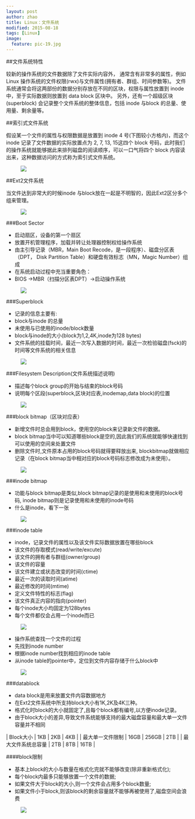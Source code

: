 ```yaml
---
layout: post
author: zhao
title: Linux：文件系统
modified: 2015-08-18
tags: [Linux]
image:
  feature: pic-19.jpg
---
```


##文件系统特性

较新的操作系统的文件数据除了文件实际内容外， 通常含有非常多的属性，例如 Linux 操作系统的文件权限(rwx)与文件属性(拥有者、群组、时间参数等)。 文件系统通常会将这两部份的数据分别存放在不同的区块，权限与属性放置到 inode 中，至于实际数据则放置到 data block 区块中。 另外，还有一个超级区块(superblock) 会记录整个文件系统的整体信息，包括 inode 与block 的总量、使用量、剩余量等。

##索引式文件系统

假设某一个文件的属性与权限数据是放置到 inode 4 号(下图较小方格内)，而这个 inode 记录了文件数据的实际放置点为 2, 7, 13, 15这四个 block 号码，此时我们的操作系统就能够据此来排列磁盘的阅读顺序，可以一口气将四个 block 内容读出来，这种数据访问的方式称为索引式文件系统。

<figure class="half">
	<a href="/images/blog/index-filesystem.png"><img src="/images/blog/index-filesystem.png"></a>
</figure>

##Ext2文件系统

当文件达到非常大的时候inode 与block放在一起是不明智的，因此Ext2区分多个组来管理。

<figure class="half">
	<a href="/images/blog/filesystem.png"><img src="/images/blog/filesystem.png"></a>
</figure>

###Boot Sector

- 启动扇区，设备的第一个扇区
- 放置开机管理程序，加载并转让处理器控制权给操作系统
- 由主引导记录（MBR，Main Boot Recode，是一段程序）、磁盘分区表（DPT， Disk Partition Table）和硬盘有效标志（MN，Magic Number）组成
- 在系统启动过程中充当重要角色：
 - BIOS ->MBR（扫描分区表DPT）->启动操作系统

<figure class="half">
	<a href="/images/blog/boot-sector.png"><img src="/images/blog/boot-sector.png"></a>
</figure>

###Superblock

- 记录的信息主要有:
 - block与inode 的总量
 - 未使用与已使用的inode/block数量
 - block与inode的大小(block为1,2,4K,inode为128 bytes)
 - 文件系统的挂载时间，最近一次写入数据的时间，最近一次检验磁盘(fsck)的时间等文件系统的相关信息

<figure class="half">
	<a href="/images/blog/superblock.png"><img src="/images/blog/superblock.png"></a>
</figure>

###Filesystem Description(文件系统描述说明)

- 描述每个block group的开始与结束的block号码
- 说明每个区段(superblock,区块对应表,inodemap,data block)的位置

<figure class="half">
	<a href="/images/blog/filesystem-desc.png"><img src="/images/blog/filesystem-desc.png"></a>
</figure>

###block bitmap（区块对应表）

- 新增文件时总会用到block，使用空的block来记录新文件的数据。
- block bitmap当中可以知道哪些block是空的,因此我们的系统就能够快速找到可以使用的空间来处置文件
- 删除文件时,文件原本占用的block号码就得要释放出来, blockbitmap就做相应记录（在block bitmap当中相对应的block号码标志修改成为未使用）。

<figure class="half">
	<a href="/images/blog/block-bitmap.png"><img src="/images/blog/block-bitmap.png"></a>
</figure>

###inode bitmap

- 功能与block bitmap是类似,block bitmap记录的是使用和未使用的block号码, inode bitmap则是记录使用和未使用的inode号码
- 什么是inode，看下一张

<figure class="half">
	<a href="/images/blog/inode-bitmap.png"><img src="/images/blog/inode-bitmap.png"></a>
</figure>

###inode table

- inode，记录文件的属性以及该文件实际数据放置在哪些block
- 该文件的存取模式(read/write/excute)
- 该文件的拥有者与群组(owner/group)
- 该文件的容量
- 该文件建立或状态改变的时间(ctime)
- 最近一次的读取时间(atime)
- 最近修改的时间(mtime)
- 定义文件特性的标志(flag)
- 该文件真正内容的指向(pointer)
- 每个inode大小均固定为128bytes
- 每个文件都仅会占用一个inode而已

<figure class="half">
	<a href="/images/blog/inode-table.png"><img src="/images/blog/inode-table.png"></a>
</figure>

- 操作系统查找一个文件的过程
- 先找到inode number
- 根据inode number找到相应的inode table
- 从inode table的pointer中，定位到文件内容存储于什么block中

<figure class="half">
	<a href="/images/blog/inode-table-cont.png"><img src="/images/blog/inode-table-cont.png"></a>
</figure>

###datablock

- data block是用来放置文件内容数据地方
- 在Ext2文件系统中所支持block大小有1K,2K及4K三种。
- 格式化时block的大小就固定了,且每个block都有编号,以方便inode记录。
- 由于block大小的差异,导致文件系统能够支持的最大磁盘容量和最大单一文件容量并不相同

| Block大小 | 1KB | 2KB | 4KB |
| 最大单一文件限制 | 16GB | 256GB | 2TB |
| 最大文件系统总容量 | 2TB | 8TB | 16TB |

####block限制

- 基本上block的大小与数量在格式化完就不能够改变(除非重新格式化);
- 每个block内最多只能够放置一个文件的数据;
- 如果文件大于block的大小,则一个文件会占用多个block数量;
- 如果文件小于block,则该block的剩余容量就不能够再被使用了,磁盘空间会浪费

<figure class="half">
	<a href="/images/blog/block.png"><img src="/images/blog/block.png"></a>
</figure>